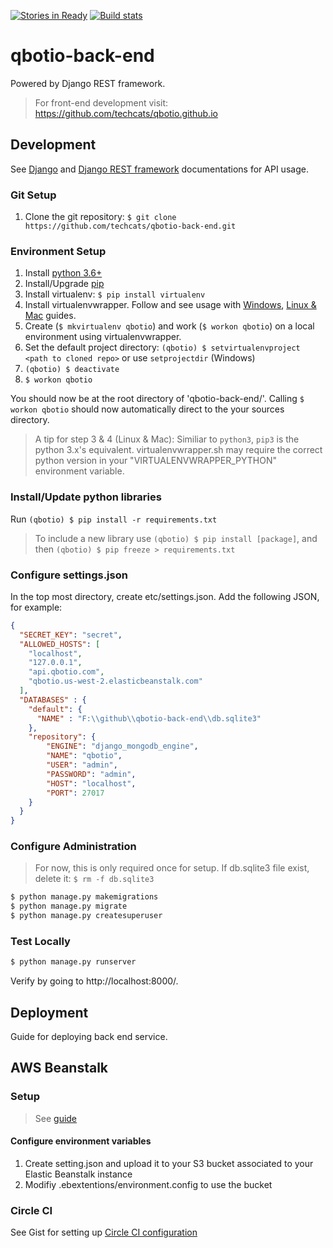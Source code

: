 [![Stories in Ready](https://badge.waffle.io/techcats/qbotio-back-end.png?label=ready&title=Ready)](https://waffle.io/techcats/qbotio-back-end)
[![Build stats](https://circleci.com/gh/techcats/qbotio-back-end.svg?style=shield&circle-token=0063d363c60c818096169987c5bc7f0a5033eb60)](https://circleci.com/gh/techcats/qbotio-back-end)
# qbotio-back-end

Powered by Django REST framework.

> For front-end development visit: https://github.com/techcats/qbotio.github.io

## Development

See [Django](https://docs.djangoproject.com/) and [Django REST framework](http://www.django-rest-framework.org/) documentations for API usage.

### Git Setup

1. Clone the git repository: ```$ git clone https://github.com/techcats/qbotio-back-end.git```


### Environment Setup

1. Install [python 3.6+](https://www.python.org/)
2. Install/Upgrade [pip](https://pip.pypa.io/en/stable/installing/)
3. Install virtualenv: ```$ pip install virtualenv```
4. Install virtualenvwrapper. Follow and see usage with [Windows](https://pypi.python.org/pypi/virtualenvwrapper-win), [Linux & Mac](https://virtualenvwrapper.readthedocs.io/en/stable/) guides.
6. Create (```$ mkvirtualenv qbotio```) and work (```$ workon qbotio```) on a local environment using virtualenvwrapper.
7. Set the default project directory: ```(qbotio) $ setvirtualenvproject <path to cloned repo>``` or use ```setprojectdir``` (Windows)
8. ```(qbotio) $ deactivate```
9. ```$ workon qbotio```

You should now be at the root directory of 'qbotio-back-end/'. Calling ```$ workon qbotio``` should now automatically direct to the your sources directory.

> A tip for step 3 & 4 (Linux & Mac): Similiar to ```python3```, ```pip3``` is the python 3.x's equivalent. virtualenvwrapper.sh may require the correct python version in your "VIRTUALENVWRAPPER_PYTHON" environment variable.

### Install/Update python libraries

Run ```(qbotio) $ pip install -r requirements.txt```

> To include a new library use ```(qbotio) $ pip install [package]```, and then ```(qbotio) $ pip freeze > requirements.txt```

### Configure settings.json

In the top most directory, create etc/settings.json. Add the following JSON, for example:
```json
{
  "SECRET_KEY": "secret",
  "ALLOWED_HOSTS": [
    "localhost",
    "127.0.0.1",
    "api.qbotio.com",
    "qbotio.us-west-2.elasticbeanstalk.com"
  ],
  "DATABASES" : {
    "default": {
      "NAME" : "F:\\github\\qbotio-back-end\\db.sqlite3"
    },
    "repository": {
        "ENGINE": "django_mongodb_engine",
        "NAME": "qbotio",
        "USER": "admin",
        "PASSWORD": "admin",
        "HOST": "localhost",
        "PORT": 27017
    }
  }
}
```

### Configure Administration

> For now, this is only required once for setup. If db.sqlite3 file exist, delete it: ```$ rm -f db.sqlite3```

```bash
$ python manage.py makemigrations
$ python manage.py migrate
$ python manage.py createsuperuser
```

### Test Locally

```bash
$ python manage.py runserver
```

Verify by going to http://localhost:8000/.

## Deployment

Guide for deploying back end service.

## AWS Beanstalk

### Setup

> See [guide](https://realpython.com/blog/python/deploying-a-django-app-and-postgresql-to-aws-elastic-beanstalk/)

#### Configure environment variables

1. Create setting.json and upload it to your S3 bucket associated to your Elastic Beanstalk instance
2. Modifiy .ebextentions/environment.config to use the bucket

### Circle CI
See Gist for setting up [Circle CI configuration](https://gist.github.com/RobertoSchneiders/9e0e73e836a80d53a21e)